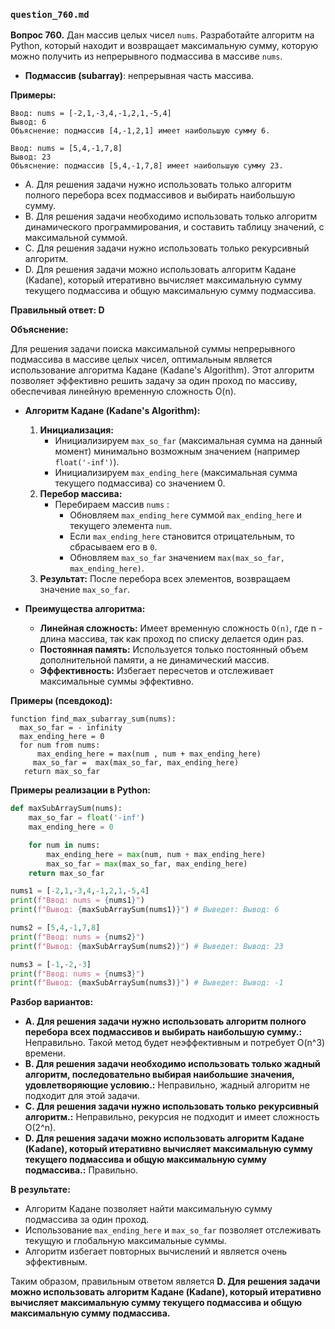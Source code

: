 ### `question_760.md`

**Вопрос 760.** Дан массив целых чисел `nums`. Разработайте алгоритм на Python, который находит и возвращает максимальную сумму, которую можно получить из непрерывного подмассива в массиве `nums`.

*   **Подмассив (subarray)**: непрерывная часть массива.

**Примеры:**
```
Ввод: nums = [-2,1,-3,4,-1,2,1,-5,4]
Вывод: 6
Объяснение: подмассив [4,-1,2,1] имеет наибольшую сумму 6.

Ввод: nums = [5,4,-1,7,8]
Вывод: 23
Объяснение: подмассив [5,4,-1,7,8] имеет наибольшую сумму 23.
```

-  A. Для решения задачи нужно использовать  только алгоритм  полного перебора всех подмассивов и выбирать наибольшую сумму.
-   B. Для решения задачи необходимо использовать  только алгоритм динамического программирования, и составить  таблицу значений, с максимальной суммой.
-   C. Для решения задачи нужно использовать только рекурсивный алгоритм.
-  D. Для решения задачи можно использовать алгоритм Кадане (Kadane), который итеративно  вычисляет максимальную сумму  текущего подмассива и общую максимальную  сумму подмассива.

**Правильный ответ: D**

**Объяснение:**

Для решения задачи поиска максимальной суммы непрерывного подмассива в массиве целых чисел, оптимальным является использование алгоритма Кадане (Kadane's Algorithm). Этот алгоритм позволяет эффективно решить задачу за один проход по массиву, обеспечивая линейную временную сложность O(n).

*   **Алгоритм Кадане (Kadane's Algorithm):**
    1.  **Инициализация:**
         *  Инициализируем `max_so_far` (максимальная сумма  на данный момент) минимально возможным значением  (например `float('-inf')`).
        *  Инициализируем  `max_ending_here` (максимальная сумма текущего подмассива) со значением 0.
    2.  **Перебор массива:**
        *   Перебираем  массив `nums` :
             *  Обновляем `max_ending_here`  суммой  `max_ending_here` и  текущего элемента  `num`.
            *   Если  `max_ending_here`  становится отрицательным, то сбрасываем его в  `0`.
             *  Обновляем `max_so_far` значением  `max(max_so_far, max_ending_here)`.
    3.  **Результат:**  После перебора всех  элементов, возвращаем значение  `max_so_far`.

*   **Преимущества алгоритма:**
    *   **Линейная сложность:**  Имеет временную сложность  `O(n)`, где n - длина массива, так как проход по списку делается один раз.
    *  **Постоянная память:**  Используется только постоянный объем дополнительной памяти, а не динамический массив.
     * **Эффективность:** Избегает пересчетов и отслеживает  максимальные суммы эффективно.

**Примеры (псевдокод):**
```
function find_max_subarray_sum(nums):
  max_so_far = - infinity
  max_ending_here = 0
  for num from nums:
      max_ending_here = max(num , num + max_ending_here)
     max_so_far =  max(max_so_far, max_ending_here)
   return max_so_far
```

**Примеры реализации в Python:**

```python
def maxSubArraySum(nums):
    max_so_far = float('-inf')
    max_ending_here = 0

    for num in nums:
        max_ending_here = max(num, num + max_ending_here)
        max_so_far = max(max_so_far, max_ending_here)
    return max_so_far

nums1 = [-2,1,-3,4,-1,2,1,-5,4]
print(f"Ввод: nums = {nums1}")
print(f"Вывод: {maxSubArraySum(nums1)}") # Выведет: Вывод: 6

nums2 = [5,4,-1,7,8]
print(f"Ввод: nums = {nums2}")
print(f"Вывод: {maxSubArraySum(nums2)}") # Выведет: Вывод: 23

nums3 = [-1,-2,-3]
print(f"Ввод: nums = {nums3}")
print(f"Вывод: {maxSubArraySum(nums3)}") # Выведет: Вывод: -1

```
**Разбор вариантов:**
*   **A. Для решения задачи нужно использовать алгоритм  полного перебора всех подмассивов и выбирать наибольшую сумму.:** Неправильно. Такой метод будет неэффективным и потребует O(n^3) времени.
*   **B. Для решения задачи необходимо использовать только жадный алгоритм, последовательно выбирая наибольшие значения, удовлетворяющие условию.:** Неправильно, жадный алгоритм не подходит для этой задачи.
*    **C. Для решения задачи нужно использовать только рекурсивный алгоритм.:** Неправильно, рекурсия не подходит и имеет сложность O(2^n).
*   **D. Для решения задачи можно использовать алгоритм Кадане (Kadane), который итеративно  вычисляет максимальную сумму  текущего подмассива и общую максимальную  сумму подмассива.:** Правильно.

**В результате:**
*   Алгоритм Кадане  позволяет  найти  максимальную  сумму  подмассива за один проход.
*  Использование  `max_ending_here`  и  `max_so_far` позволяет отслеживать текущую и глобальную максимальные суммы.
*  Алгоритм  избегает повторных вычислений и является очень эффективным.

Таким образом, правильным ответом является **D. Для решения задачи можно использовать алгоритм Кадане (Kadane), который итеративно  вычисляет максимальную сумму  текущего подмассива и общую максимальную  сумму подмассива.**
